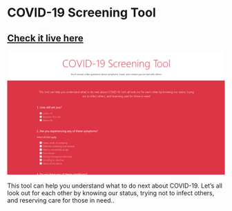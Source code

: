 # COVID-19 Screening Tool

## [Check it live here](https://finnynj.github.io/testcovid/)

![Thumbnail](thumbnail.png)

This tool can help you understand what to do next about COVID-19. Let’s all look out for each other by knowing our status, 
trying not to infect others, and reserving care for those in need..
